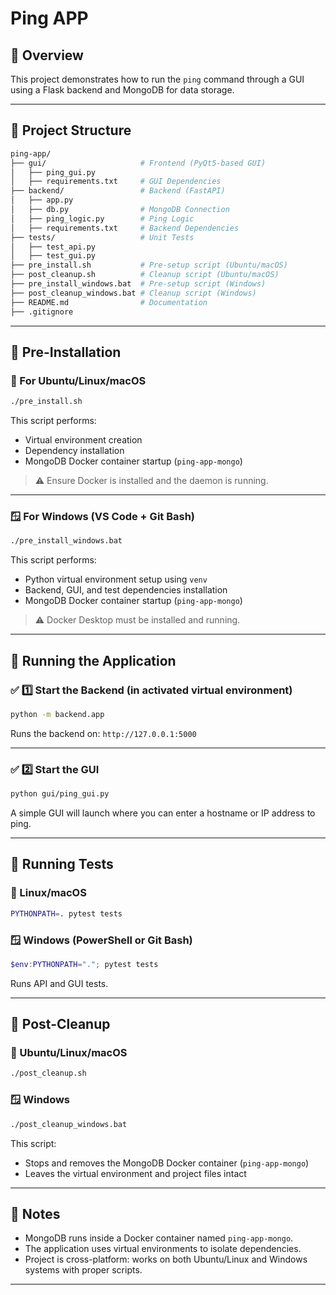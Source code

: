 # Ping APP

## 🚀 Overview

This project demonstrates how to run the `ping` command through a GUI using a Flask backend and MongoDB for data storage.

---

## 📂 Project Structure

```bash
ping-app/
├── gui/                     # Frontend (PyQt5-based GUI)
│   ├── ping_gui.py
│   ├── requirements.txt     # GUI Dependencies
├── backend/                 # Backend (FastAPI)
│   ├── app.py
│   ├── db.py                # MongoDB Connection
│   ├── ping_logic.py        # Ping Logic
│   ├── requirements.txt     # Backend Dependencies
├── tests/                   # Unit Tests
│   ├── test_api.py
│   ├── test_gui.py
├── pre_install.sh           # Pre-setup script (Ubuntu/macOS)
├── post_cleanup.sh          # Cleanup script (Ubuntu/macOS)
├── pre_install_windows.bat  # Pre-setup script (Windows)
├── post_cleanup_windows.bat # Cleanup script (Windows)
├── README.md                # Documentation
├── .gitignore
```

---

## 🧰 Pre-Installation

### 🐧 For Ubuntu/Linux/macOS

```bash
./pre_install.sh
```

This script performs:

-   Virtual environment creation
-   Dependency installation
-   MongoDB Docker container startup (`ping-app-mongo`)

> ⚠️ Ensure Docker is installed and the daemon is running.

---

### 🪟 For Windows (VS Code + Git Bash)

```bash
./pre_install_windows.bat
```

This script performs:

-   Python virtual environment setup using `venv`
-   Backend, GUI, and test dependencies installation
-   MongoDB Docker container startup (`ping-app-mongo`)

> ⚠️ Docker Desktop must be installed and running.

---

## 🚀 Running the Application

### ✅ 1️⃣ Start the Backend (in activated virtual environment)

```bash
python -m backend.app
```

Runs the backend on: `http://127.0.0.1:5000`

---

### ✅ 2️⃣ Start the GUI

```bash
python gui/ping_gui.py
```

A simple GUI will launch where you can enter a hostname or IP address to ping.

---

## 🧪 Running Tests

### 🐧 Linux/macOS

```bash
PYTHONPATH=. pytest tests
```

### 🪟 Windows (PowerShell or Git Bash)

```powershell
$env:PYTHONPATH="."; pytest tests
```

Runs API and GUI tests.

---

## 🧹 Post-Cleanup

### 🐧 Ubuntu/Linux/macOS

```bash
./post_cleanup.sh
```

### 🪟 Windows

```bash
./post_cleanup_windows.bat
```

This script:

-   Stops and removes the MongoDB Docker container (`ping-app-mongo`)
-   Leaves the virtual environment and project files intact

---

## 📝 Notes

-   MongoDB runs inside a Docker container named `ping-app-mongo`.
-   The application uses virtual environments to isolate dependencies.
-   Project is cross-platform: works on both Ubuntu/Linux and Windows systems with proper scripts.

---
